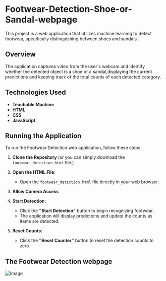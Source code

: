 # Footwear-Detection-Shoe-or-Sandal-webpage
This project is a web application that utilizes machine learning to detect footwear, specifically distinguishing between shoes and sandals.

## Overview
The application captures video from the user's webcam and identify whether the detected object is a shoe or a sandal,displaying the current predictions and keeping track of the total counts of each detected category.


## Technologies Used
- **Teachable Machine**
- **HTML**
- **CSS**
- **JavaScript**


## Running the Application
To run the Footwear Detection web application, follow these steps:

1. **Clone the Repository** (or you can simply download the `footwear_detection.html` file.)

2. **Open the HTML File**:
   - Open the `footwear_detection.html` file directly in your web browser.
  
3. **Allow Camera Access**
  
4. **Start Detection**:
   - Click the **"Start Detection"** button to begin recognizing footwear.
   - The application will display predictions and update the counts as items are detected.

5. **Reset Counts**:
   - Click the **"Reset Counter"** button to reset the detection counts to zero.
  
## The Footwear Detection webpage
![Image](https://github.com/user-attachments/assets/2e98d645-014c-4ac9-8c23-3d710f442ca4)




